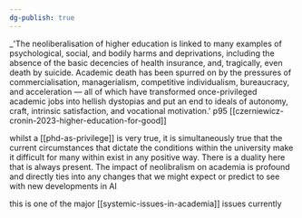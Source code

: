 ```yaml
---
dg-publish: true
---
```

_'The neoliberalisation of higher education is linked to many examples of psychological, social, and bodily harms and deprivations, including the absence of the basic decencies of health
insurance, and, tragically, even death by suicide. Academic death has been spurred on by the pressures of commercialisation, managerialism, competitive individualism, bureaucracy, and acceleration — all of which have transformed once-privileged academic jobs into hellish dystopias and put an end to ideals of autonomy, craft, intrinsic satisfaction, and
vocational motivation.' p95 [[czerniewicz-cronin-2023-higher-education-for-good]]

whilst a [[phd-as-privilege]] is very true, it is simultaneously true that the current circumstances that dictate the conditions within the university make it difficult for many within exist in any positive way. There is a duality here that is always present. The impact of neolibralism on academia is profound and directly ties into any changes that we might expect or predict to see with new developments in AI

this is one of the major [[systemic-issues-in-academia]] issues currently
